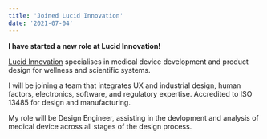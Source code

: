 ```yaml
---
title: 'Joined Lucid Innovation'
date: '2021-07-04'
---
```


**I have started a new role at Lucid Innovation!**

[Lucid Innovation](https://lucidinnovation.com/) specialises in medical device development and product design for wellness and scientific systems.

I will be joining a team that integrates UX and industrial design, human factors, electronics, software, and regulatory expertise. Accredited to ISO 13485 for design and manufacturing. 

My role will be Design Engineer, assisting in the devlopment and analysis of medical device across all stages of the design process.

